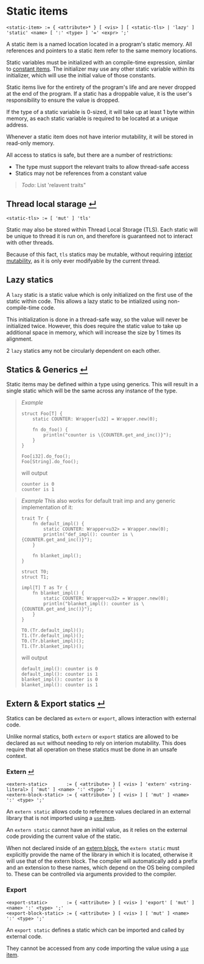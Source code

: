 # Static items
```
<static-item> := { <attribute>* } [ <vis> ] [ <static-tls> | 'lazy' ] 'static' <name> [ ':' <type> ] '=' <expr> ';'
```

A static item is a named location located in a program's static memory.
All references and pointers to a static item refer to the same memory locations.

Static variables must be initialized with an compile-time expression, similar to [constant items].
The initializer may use any other static variable within its initializer, which will use the initial value of those constants.

Static items live for the entirety of the program's life and are never dropped at the end of the program.
If a static has a droppable value, it is the user's responsibility to ensure the value is dropped.

If the type of a static variable is 0-sized, it will take up at least 1 byte within memory, as each static variable is required to be located at a unique address.

Whenever a static item does not have interior mutability, it will be stored in read-only memory.

All access to statics is safe, but there are a number of restrictions:
- The type must support the relevant traits to allow thread-safe access
- Statics may not be references from a constant value

> _Todo_: List 'relavent traits"

## Thread local starage [↵](#static-items)
```
<static-tls> := [ 'mut' ] 'tls'
```

Static may also be stored within Thread Local Storage (TLS).
Each static will be unique to thread it is run on, and therefore is guaranteed not to interact with other threads.

Because of this fact, `tls` statics may be mutable, without requiring [interior mutability], as it is only ever modifyable by the current thread.

## Lazy statics

A `lazy` static is a static value which is only initialized on the first use of the static within code.
This allows a lazy static to be intialized using non-compile-time code.

This initialization is done in a thread-safe way, so the value will never be initialized twice.
However, this does require the static value to take up additional space in memory, which will increase the size by 1 times its alignment.

2 `lazy` statics amy not be circularly dependent on each other.

## Statics & Generics [↵](#static-items)

Static items may be defined within a type using generics.
This will result in a single static which will be the same across any instance of the type.

> _Example_
> ```
> struct Foo[T] {
>     static COUNTER: Wrapper[u32] = Wrapper.new(0);
> 
>     fn do_foo() {
>         println("counter is \{COUNTER.get_and_inc()}");
>     }
> }
> 
> Foo[i32].do_foo();
> Foo[String].do_foo();
> ```
> will output
> ```
> counter is 0
> counter is 1
> ```

> _Example_
> This also works for default trait imp and any generic implementation of it:
> ```
> trait Tr {
>     fn default_impl() {
>         static COUNTER: Wrapper<u32> = Wrapper.new(0);
>         println("def_impl(): counter is \{COUNTER.get_and_inc()}");
>     }
> 
>     fn blanket_impl();
> }
> 
> struct T0;
> struct T1;
> 
> impl[T] T as Tr {
>     fn blanket_impl() {
>         static COUNTER: Wrapper<u32> = Wrapper.new(0);
>         println("blanket_impl(): counter is \{COUNTER.get_and_inc()}");
>     }
> }
> 
> T0.(Tr.default_impl)();
> T1.(Tr.default_impl)();
> T0.(Tr.blanket_impl)();
> T1.(Tr.blanket_impl)();
> ```
> will output
> ```
> default_impl(): counter is 0
> default_impl(): counter is 1
> blanket_impl(): counter is 0
> blanket_impl(): counter is 1
> ```

## Extern & Export statics [↵](#static-items)

Statics can be declared as `extern` or `export`, allows interaction with external code.

Unlike normal statics, both `extern` or `export` statics are allowed to be declared as `mut` without needing to rely on interion mutability.
This does require that all operation on these statics must be done in an unsafe context.

### Extern [↵](#extern--export-statics-)
```
<extern-static>       := { <attribute> } [ <vis> ] 'extern' <string-literal> [ 'mut' ] <name> ':' <type> ';'
<extern-block-static> := { <attribute> } [ <vis> ] [ 'mut' ] <name> ':' <type> ';'
```

An `extern static` allows code to reference values declared in an external library that is not imported using a [`use` item].

An `extern static` cannot have an initial value, as it relies on the external code providing the current value of the static.

When not declared inside of an [extern block], the `extern static` must explicitly provide the name of the library in which it is located, otherwise it will use that of the extern block.
The compiler will automatically add a prefix and an extension to these names, which depend on the OS being compiled to.
These can be controlled via arguments provided to the compiler.

### Export
```
<export-static>       := { <attribute> } [ <vis> ] 'export' [ 'mut' ] <name> ':' <type> ';'
<export-block-static> := { <attribute> } [ <vis> ] [ 'mut' ] <name> ':' <type> ';'
```

An `export static` defines a static which can be imported and called by external code.

They cannot be accessed from any code importing the value using a [`use` item].


[constant items]:      ./consts.md
[extern block]:        ./external-export-block.md
[`use` item]:          ./use.md
[interior mutability]: ../type-system/interior-mutability.md
